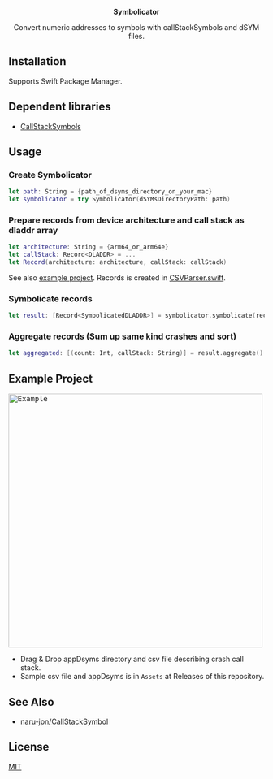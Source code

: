 <p align='center'><b>Symbolicator</b></p>
<p align='center'>Convert numeric addresses to symbols with callStackSymbols and dSYM files.</p>

## Installation

Supports Swift Package Manager.

## Dependent libraries

- [CallStackSymbols](https://github.com/naru-jpn/CallStackSymbols)

## Usage

### Create Symbolicator

```swift
let path: String = {path_of_dsyms_directory_on_your_mac}
let symbolicator = try Symbolicator(dSYMsDirectoryPath: path)
```

### Prepare records from device architecture and call stack as dladdr array

```swift
let architecture: String = {arm64_or_arm64e}
let callStack: Record<DLADDR> = ...
let Record(architecture: architecture, callStack: callStack)
```

See also [example project](https://github.com/naru-jpn/Symbolicator/tree/main/Example). Records is created in [CSVParser.swift](https://github.com/naru-jpn/Symbolicator/blob/main/Example/Example/CSV/CSVParser.swift).

### Symbolicate records

```swift
let result: [Record<SymbolicatedDLADDR>] = symbolicator.symbolicate(records: records)
```

### Aggregate records (Sum up same kind crashes and sort)

```swift
let aggregated: [(count: Int, callStack: String)] = result.aggregate()
```

## Example Project

<kbd><img width="500" alt="Example" src="https://user-images.githubusercontent.com/5572875/133911911-1ad7a087-910e-4ae1-ad72-65bfe2b81804.gif">
</kbd>

- Drag & Drop appDsyms directory and csv file describing crash call stack.
- Sample csv file and appDsyms is in `Assets` at Releases of this repository.

## See Also

- [naru-jpn/CallStackSymbol](https://github.com/naru-jpn/CallStackSymbols)

## License

[MIT](https://choosealicense.com/licenses/mit/)

